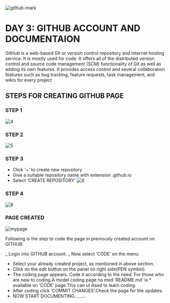 ![github-mark](https://user-images.githubusercontent.com/32665041/31854341-63eccf6c-b64c-11e7-92dd-8caa83ce2b61.png)
# DAY 3: GITHUB ACCOUNT AND DOCUMENTAION

GitHub is a web-based Git or version control repository and Internet hosting service. It is mostly used for code. It offers all of the distributed version control and source code management (SCM) functionality of Git as well as adding its own features. It provides access control and several collaboration features such as bug tracking, feature requests, task management, and wikis for every project

## STEPS FOR CREATING GITHUB PAGE

### STEP 1
![4](https://user-images.githubusercontent.com/32665041/31854391-1e984e5e-b64d-11e7-8b93-b9cde826b094.png)

### STEP 2
![5](https://user-images.githubusercontent.com/32665041/31854458-9e080c6e-b64e-11e7-92d7-3aadb26bd85e.png)

### STEP 3

* Click ‘+’ to create new repository
* Give a suitable repository name with extension .github.io
* Select ‘CREATE REPOSITORY’
![6](https://user-images.githubusercontent.com/32665041/31854459-9e6ab62a-b64e-11e7-917b-c631183cfe18.png)

### STEP 4
![8](https://user-images.githubusercontent.com/32665041/31854461-9ee83e06-b64e-11e7-873b-062abac4fe6a.png)

### PAGE CREATED 
![mypage](https://user-images.githubusercontent.com/32665041/31854533-c86359d6-b64f-11e7-94f9-6e79d0d02510.png)

Following is the step to code the page in previously created account on GITHUB:

_ Login into GITHUB account. _ Now select ‘CODE’ on the menu.

* Select your already created project, as mentioned in above section.
* Click on the edit button on the panel on right side(PEN symbol).
* The coding page appears. Code it according to the need. For those who are new to coding.A model coding page na med ‘README.md’ is * available on ‘CODE’ page.This can ut ilised to learn coding.
* After coding click ‘COMMIT CHANGES’.Check the page for the updates.
* NOW START DOCUMENTING………
